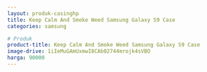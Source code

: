 ```yaml
---
layout: produk-casinghp
title: Keep Calm And Smoke Weed Samsung Galaxy S9 Case
categories: samsung

# Produk
product-title: Keep Calm And Smoke Weed Samsung Galaxy S9 Case
image-drive: 1iIeMuGAmUxmwI8CAb02744mrojk4sVBO
harga: 90000
---
```

